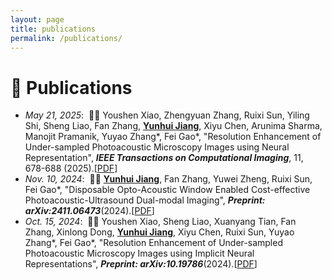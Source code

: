 ```yaml
---
layout: page
title: publications
permalink: /publications/
---
```


<!-- <u>下划线；<em>斜体  -->

# 📝 Publications
- *May 21, 2025*: &nbsp;🎉🎉 Youshen Xiao, Zhengyuan Zhang, Ruixi Sun, Yiling Shi, Sheng Liao, Fan Zhang, <u><strong>Yunhui Jiang</strong></u>, Xiyu Chen, Arunima Sharma, Manojit Pramanik, Yuyao Zhang*, Fei Gao*, "Resolution Enhancement of Under-sampled Photoacoustic Microscopy Images using Neural Representation", <strong><em>IEEE Transactions on Computational Imaging</em></strong>, 11, 678-688 (2025).[<a href="https://ieeexplore.ieee.org/document/11008680/authors#authors" target="_blank">PDF</a>]
- *Nov. 10, 2024*: &nbsp;🎉🎉 <u><strong>Yunhui Jiang</strong></u>, Fan Zhang, Yuwei Zheng, Ruixi Sun, Fei Gao*, "Disposable Opto-Acoustic Window Enabled Cost-effective Photoacoustic-Ultrasound Dual-modal Imaging", <strong><em>Preprint: arXiv:2411.06473</em></strong>(2024).[<a href="https://arxiv.org/abs/2411.06473#:~:text=In%20this%20Letter%2C%20we%20proposed%20a%20coaxial%20photoacoustic-ultrasound,converted%20to%20ultrasound%20transmission%20signal%20by%20photoacoustic%20effect" target="_blank">PDF</a>]
- *Oct. 15, 2024*: &nbsp;🎉🎉 Youshen Xiao, Sheng Liao, Xuanyang Tian, Fan Zhang, Xinlong Dong, <u><strong>Yunhui Jiang</strong></u>, Xiyu Chen, Ruixi Sun, Yuyao Zhang*, Fei Gao*, "Resolution Enhancement of Under-sampled Photoacoustic Microscopy Images using Implicit Neural Representations", <strong><em>Preprint: arXiv:10.19786</em></strong>(2024).[<a href="https://arxiv.org/abs/2410.19786" target="_blank">PDF</a>]



